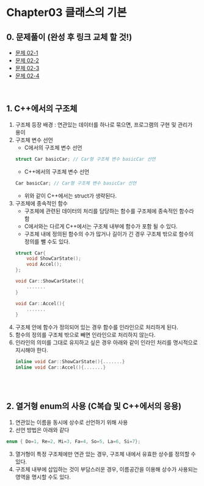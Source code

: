# Chapter03 클래스의 기본
## 0. 문제풀이 (완성 후 링크 교체 할 것!)
- [문제 02-1](https://github.com/TUNERYS/Cpp_Programming/tree/main/Chapter%2002/%EB%AC%B8%EC%A0%9C%2002-1 "question 02-1 link")   
- [문제 02-2](https://github.com/TUNERYS/Cpp_Programming/tree/main/Chapter%2002/%EB%AC%B8%EC%A0%9C%2002-2 "question 02-2 link")   
- [문제 02-3](https://github.com/TUNERYS/Cpp_Programming/tree/main/Chapter%2002/%EB%AC%B8%EC%A0%9C%2002-3 "question 02-3 link")
- [문제 02-4](https://github.com/TUNERYS/Cpp_Programming/tree/main/Chapter%2002/%EB%AC%B8%EC%A0%9C%2002-4 "question 02-3 link")   
<br/>

## 1. C++에서의 구조체
1. 구조체 등장 배경 : 연관있는 데이터를 하나로 묶으면, 프로그램의 구현 및 관리가 용이
2. 구조체 변수 선언
    - C에서의 구조체 변수 선언
    ```C
    struct Car basicCar; // Car형 구조체 변수 basicCar 선언
    ```
    - C++에서의 구조체 변수 선언
    ```C++
    Car basicCar; // Car형 구조체 변수 basicCar 선언
    ```
    - 위와 같이 C++에서는 struct가 생략된다.
3. 구조체에 종속적인 함수
    - 구조체에 관련된 데이터의 처리를 담당하는 함수를 구조체에 종속적인 함수라 함
    - C에서와는 다르게 C++에서는 구조체 내부에 함수가 포함 될 수 있다. 
    - 구조체 내에 정의된 함수의 수가 많거나 길이가 긴 경우 구조체 밖으로 함수의 정의를 뺄 수도 있다.
    ```C++
    struct Car{
        void ShowCarState();
        void Accel();
    };

    void Car::ShowCarState(){
        .......
    }

    void Car::Accel(){
        .......
    }
    ```
4. 구조체 안에 함수가 정의되어 있는 경우 함수를 인라인으로 처리하게 된다.
5. 함수의 정의를 구조체 밖으로 빼면 인라인으로 처리하지 않는다.
6. 인라인의 의미를 그대로 유지하고 싶은 경우 아래와 같이 인라인 처리를 명시적으로 지시해야 한다.
    ```C++
    inline void Car::ShowCarState(){.......}
    inline void Car::Accel(){.......}
    ```    
<br/><br/>
## 2. 열거형 enum의 사용 (C복습 및 C++에서의 응용)
1. 연관있는 이름을 동시에 상수로 선언하기 위해 사용
2. 선언 방법은 아래와 같다
```c++
enum { Do=1, Re=2, Mi=3, Fa=4, So=5, La=6, Si=7};
```
3. 열거형이 특정 구조체에만 연관 았는 경우, 구조체 내에서 유효한 상수를 정의할 수 있다.   
4. 구조체 내부에 삽입하는 것이 부담스러운 경우, 이름공간을 이용해 상수가 사용되는 영역을 명시할 수도 있다.